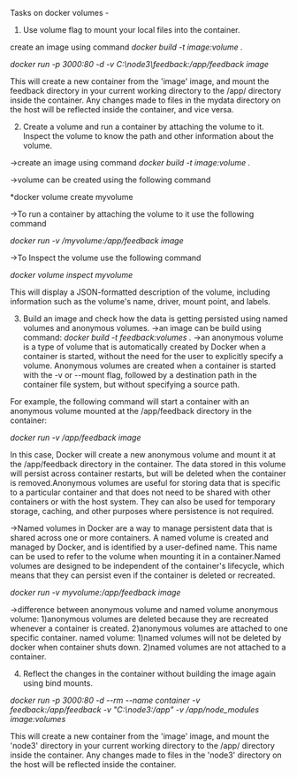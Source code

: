 Tasks on docker volumes -

1. Use volume flag to mount your local files into the container.

create an image using command *docker build -t image:volume .*

*docker run -p 3000:80 -d  -v C:\node3\feedback:/app/feedback image*

This will create a new container from the 'image' image, and mount the feedback directory in your current working directory to the /app/ directory inside the container. Any changes made to files in the mydata directory on the host will be reflected inside the container, and vice versa.

2. Create a volume and run a container by attaching the volume to it. Inspect the volume to know the path and other information about the volume.

->create an image using command *docker build -t image:volume .*

->volume can be created using the following command

*docker volume create myvolume 

->To run a container by attaching the volume to it use the following command

*docker run -v /myvolume:/app/feedback image*

->To Inspect the volume use the following command

*docker volume inspect myvolume*

This will display a JSON-formatted description of the volume, including information such as the volume's name, driver, mount point, and labels.

3. Build an image and check how the data is getting persisted using named volumes and anonymous volumes.
->an image can be build using command: *docker build -t feedback:volumes .*
->an anonymous volume is a type of volume that is automatically created by Docker when a container is started, without the need for the user to explicitly specify a volume. Anonymous volumes are created when a container is started with the -v or --mount flag, followed by a destination path in the container file system, but without specifying a source path.

For example, the following command will start a container with an anonymous volume mounted at the /app/feedback directory in the container:

*docker run -v /app/feedback image*

In this case, Docker will create a new anonymous volume and mount it at the /app/feedback directory in the container. The data stored in this volume will persist across container restarts, but will be deleted when the container is removed.Anonymous volumes are useful for storing data that is specific to a particular container and that does not need to be shared with other containers or with the host system. They can also be used for temporary storage, caching, and other purposes where persistence is not required.

->Named volumes in Docker are a way to manage persistent data that is shared across one or more containers. A named volume is created and managed by Docker, and is identified by a user-defined name. This name can be used to refer to the volume when mounting it in a container.Named volumes are designed to be independent of the container's lifecycle, which means that they can persist even if the container is deleted or recreated.

*docker run -v myvolume:/app/feedback image*

->difference between anonymous volume and named volume
  anonymous volume:
        1)anonymous volumes are deleted because they are recreated whenever a container is created.
        2)anonymous volumes are attached to one specific container.
  named volume:
        1)named volumes will not be deleted by docker when container shuts down.
        2)named volumes are not attached to a container.


4. Reflect the changes in the container without building the image again using bind mounts.


*docker run -p 3000:80 -d  --rm --name container -v feedback:/app/feedback -v "C:\node3:/app" -v /app/node_modules image:volumes*

This will create a new container from the 'image' image, and mount the 'node3' directory in your current working directory to the /app/ directory inside the container. Any changes made to files in the 'node3' directory on the host will be reflected inside the container.